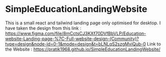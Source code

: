 # SimpleEducationLandingWebsite
This is a small react and tailwind landing page only optimised for desktop.
I have taken the design  from this link : https://www.figma.com/file/8mCctsCJ3KXf70DVfBbVLP/Education-website-Landing-page-%7C-Full-website-design-(Community)?type=design&node-id=0-1&mode=design&t=bLNLqS2szgMviQub-0
Link to the  Website : https://pratik1968.github.io/SimpleEducationLandingWebsite/

